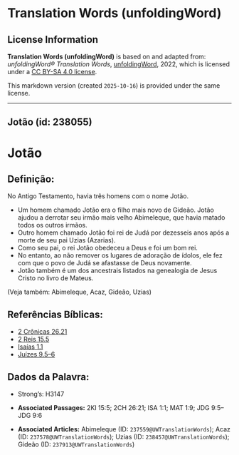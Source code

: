 # Translation Words (unfoldingWord)

## License Information

**Translation Words (unfoldingWord)** is based on and adapted from: _unfoldingWord® Translation Words_, [unfoldingWord](https://unfoldingword.org/utw), 2022, which is licensed under a [CC BY-SA 4.0 license](https://creativecommons.org/licenses/by-sa/4.0/legalcode.en).

This markdown version (created `2025-10-16`) is provided under the same license.



--------------------------------

## Jotão (id: 238055)

Jotão
=====

Definição:
----------

No Antigo Testamento, havia três homens com o nome Jotão.

* Um homem chamado Jotão era o filho mais novo de Gideão. Jotão ajudou a derrotar seu irmão mais velho Abimeleque, que havia matado todos os outros irmãos.
* Outro homem chamado Jotão foi rei de Judá por dezesseis anos após a morte de seu pai Uzias (Azarias).
* Como seu pai, o rei Jotão obedeceu a Deus e foi um bom rei.
* No entanto, ao não remover os lugares de adoração de ídolos, ele fez com que o povo de Judá se afastasse de Deus novamente.
* Jotão também é um dos ancestrais listados na genealogia de Jesus Cristo no livro de Mateus.

(Veja também: Abimeleque, Acaz, Gideão, Uzias)

Referências Bíblicas:
---------------------

* [2 Crônicas 26\.21](https://ref.ly/2Chr26:21)
* [2 Reis 15\.5](https://ref.ly/2Kgs15:5)
* [Isaías 1\.1](https://ref.ly/Isa1:1)
* [Juízes 9\.5–6](https://ref.ly/Judg9:5-Judg9:6)

Dados da Palavra:
-----------------

* Strong’s: H3147

* **Associated Passages:** 2KI 15:5; 2CH 26:21; ISA 1:1; MAT 1:9; JDG 9:5–JDG 9:6
* **Associated Articles:** Abimeleque (ID: `237559@UWTranslationWords`); Acaz (ID: `237578@UWTranslationWords`); Uzias (ID: `238457@UWTranslationWords`); Gideão (ID: `237913@UWTranslationWords`)

